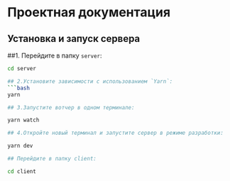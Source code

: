 # Проектная документация

## Установка и запуск сервера

##1. Перейдите в папку `server`:
   ```bash
   cd server
   
## 2.Установите зависимости с использованием `Yarn`:
 ```bash
yarn

## 3.Запустите вотчер в одном терминале:

yarn watch

## 4.Откройте новый терминал и запустите сервер в режиме разработки:

yarn dev

## Перейдите в папку client:

cd client


